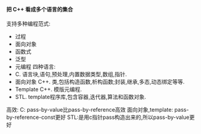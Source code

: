 #### 把 C++ 看成多个语言的集合
支持多种编程范式:
- 过程
- 面向对象
- 函数式
- 泛型
- 元编程
四种语言:
- C. 语言块,语句,预处理,内置数据类型,数组,指针.
- 面向对象 C++. 类,包括构造函数,析构函数;封装,继承,多态,动态绑定等等.
- Template C++. 模版元编程.
- STL. template程序库,包含容器,迭代器,算法和函数对象.

高效:
C: pass-by-value比pass-by-reference高效
面向对象,template: pass-by-reference-const更好
STL:是用c指针pass构造出来的,所以pass-by-value更好
